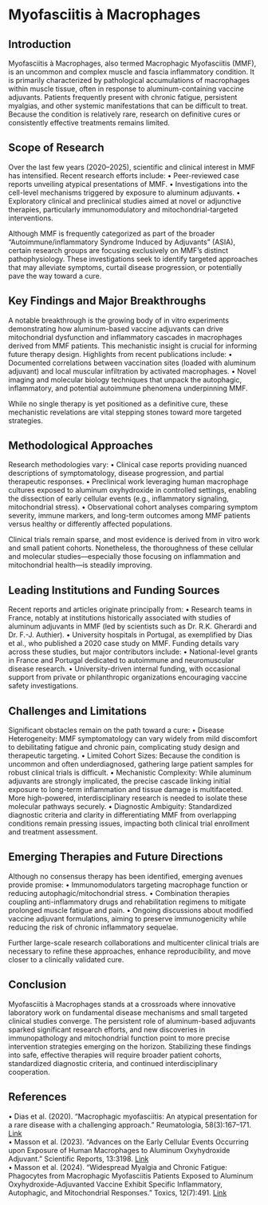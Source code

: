 
# Myofasciitis à Macrophages

## Introduction
Myofasciitis à Macrophages, also termed Macrophagic Myofasciitis (MMF), is an uncommon and complex muscle and fascia inflammatory condition. It is primarily characterized by pathological accumulations of macrophages within muscle tissue, often in response to aluminum-containing vaccine adjuvants. Patients frequently present with chronic fatigue, persistent myalgias, and other systemic manifestations that can be difficult to treat. Because the condition is relatively rare, research on definitive cures or consistently effective treatments remains limited.

## Scope of Research
Over the last few years (2020–2025), scientific and clinical interest in MMF has intensified. Recent research efforts include:
• Peer-reviewed case reports unveiling atypical presentations of MMF.
• Investigations into the cell-level mechanisms triggered by exposure to aluminum adjuvants.
• Exploratory clinical and preclinical studies aimed at novel or adjunctive therapies, particularly immunomodulatory and mitochondrial-targeted interventions.

Although MMF is frequently categorized as part of the broader “Autoimmune/inflammatory Syndrome Induced by Adjuvants” (ASIA), certain research groups are focusing exclusively on MMF’s distinct pathophysiology. These investigations seek to identify targeted approaches that may alleviate symptoms, curtail disease progression, or potentially pave the way toward a cure.

## Key Findings and Major Breakthroughs
A notable breakthrough is the growing body of in vitro experiments demonstrating how aluminum-based vaccine adjuvants can drive mitochondrial dysfunction and inflammatory cascades in macrophages derived from MMF patients. This mechanistic insight is crucial for informing future therapy design. Highlights from recent publications include:
• Documented correlations between vaccination sites (loaded with aluminum adjuvant) and local muscular infiltration by activated macrophages.
• Novel imaging and molecular biology techniques that unpack the autophagic, inflammatory, and potential autoimmune phenomena underpinning MMF.

While no single therapy is yet positioned as a definitive cure, these mechanistic revelations are vital stepping stones toward more targeted strategies.

## Methodological Approaches
Research methodologies vary:
• Clinical case reports providing nuanced descriptions of symptomatology, disease progression, and partial therapeutic responses.
• Preclinical work leveraging human macrophage cultures exposed to aluminum oxyhydroxide in controlled settings, enabling the dissection of early cellular events (e.g., inflammatory signaling, mitochondrial stress).
• Observational cohort analyses comparing symptom severity, immune markers, and long-term outcomes among MMF patients versus healthy or differently affected populations.

Clinical trials remain sparse, and most evidence is derived from in vitro work and small patient cohorts. Nonetheless, the thoroughness of these cellular and molecular studies—especially those focusing on inflammation and mitochondrial health—is steadily improving.

## Leading Institutions and Funding Sources
Recent reports and articles originate principally from:
• Research teams in France, notably at institutions historically associated with studies of aluminum adjuvants in MMF (led by scientists such as Dr. R.K. Gherardi and Dr. F.-J. Authier). 
• University hospitals in Portugal, as exemplified by Dias et al., who published a 2020 case study on MMF.
Funding details vary across these studies, but major contributors include:
• National-level grants in France and Portugal dedicated to autoimmune and neuromuscular disease research.
• University-driven internal funding, with occasional support from private or philanthropic organizations encouraging vaccine safety investigations.

## Challenges and Limitations
Significant obstacles remain on the path toward a cure:
• Disease Heterogeneity: MMF symptomatology can vary widely from mild discomfort to debilitating fatigue and chronic pain, complicating study design and therapeutic targeting.
• Limited Cohort Sizes: Because the condition is uncommon and often underdiagnosed, gathering large patient samples for robust clinical trials is difficult.
• Mechanistic Complexity: While aluminum adjuvants are strongly implicated, the precise cascade linking initial exposure to long-term inflammation and tissue damage is multifaceted. More high-powered, interdisciplinary research is needed to isolate these molecular pathways securely.
• Diagnostic Ambiguity: Standardized diagnostic criteria and clarity in differentiating MMF from overlapping conditions remain pressing issues, impacting both clinical trial enrollment and treatment assessment.

## Emerging Therapies and Future Directions
Although no consensus therapy has been identified, emerging avenues provide promise:
• Immunomodulators targeting macrophage function or reducing autophagic/mitochondrial stress. 
• Combination therapies coupling anti-inflammatory drugs and rehabilitation regimens to mitigate prolonged muscle fatigue and pain.
• Ongoing discussions about modified vaccine adjuvant formulations, aiming to preserve immunogenicity while reducing the risk of chronic inflammatory sequelae.

Further large-scale research collaborations and multicenter clinical trials are necessary to refine these approaches, enhance reproducibility, and move closer to a clinically validated cure.

## Conclusion
Myofasciitis à Macrophages stands at a crossroads where innovative laboratory work on fundamental disease mechanisms and small targeted clinical studies converge. The persistent role of aluminum-based adjuvants sparked significant research efforts, and new discoveries in immunopathology and mitochondrial function point to more precise intervention strategies emerging on the horizon. Stabilizing these findings into safe, effective therapies will require broader patient cohorts, standardized diagnostic criteria, and continued interdisciplinary cooperation.

## References
• Dias et al. (2020). “Macrophagic myofasciitis: An atypical presentation for a rare disease with a challenging approach.” Reumatologia, 58(3):167–171. [Link](https://pmc.ncbi.nlm.nih.gov/articles/PMC7362278/)  
• Masson et al. (2023). “Advances on the Early Cellular Events Occurring upon Exposure of Human Macrophages to Aluminum Oxyhydroxide Adjuvant.” Scientific Reports, 13:3198. [Link](https://doi.org/10.1038/s41598-023-30336-1)  
• Masson et al. (2024). “Widespread Myalgia and Chronic Fatigue: Phagocytes from Macrophagic Myofasciitis Patients Exposed to Aluminum Oxyhydroxide-Adjuvanted Vaccine Exhibit Specific Inflammatory, Autophagic, and Mitochondrial Responses.” Toxics, 12(7):491. [Link](https://doi.org/10.3390/toxics12070491)
